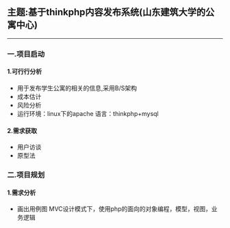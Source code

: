 ## 主题:基于thinkphp内容发布系统(山东建筑大学的公寓中心)

----
### 一.项目启动
#### 1.可行行分析
 - 用于发布学生公寓的相关的信息,采用B/S架构
 - 成本估计
 - 风险分析
 - 运行环境：linux下的apache 语言：thinkphp+mysql
#### 2.需求获取
 - 用户访谈
 - 原型法
### 二.项目规划
#### 1.需求分析
 * 画出用例图
MVC设计模式下，使用php的面向的对象编程，模型，视图，业务逻辑<br/>
